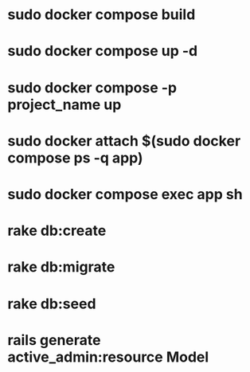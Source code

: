 # sudo docker compose build

# sudo docker compose up -d

# sudo docker compose -p project_name up

# sudo docker attach $(sudo docker compose ps -q app)

# sudo docker compose exec app sh

# rake db:create

# rake db:migrate

# rake db:seed

# rails generate active_admin:resource Model